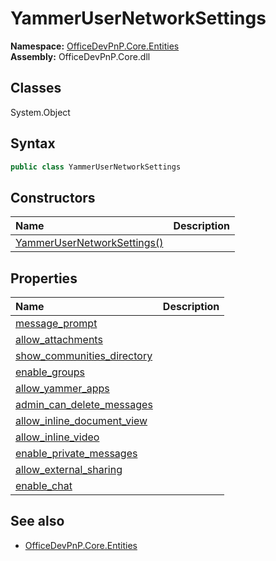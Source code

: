 # YammerUserNetworkSettings
  
**Namespace:** [OfficeDevPnP.Core.Entities](OfficeDevPnP.Core.Entities.md)  
**Assembly:** OfficeDevPnP.Core.dll  
## Classes
System.Object  
## Syntax
```C#
public class YammerUserNetworkSettings
```
## Constructors
|**Name**|**Description**|
|:-----|:-----|
| [YammerUserNetworkSettings()](YammerUserNetworkSettingsconstructor1details.md) | 
## Properties
|**Name**|**Description**|
|:-----|:-----|
| [message_prompt](YammerUserNetworkSettings.message_prompt.md) | 
| [allow_attachments](YammerUserNetworkSettings.allow_attachments.md) | 
| [show_communities_directory](YammerUserNetworkSettings.show_communities_directory.md) | 
| [enable_groups](YammerUserNetworkSettings.enable_groups.md) | 
| [allow_yammer_apps](YammerUserNetworkSettings.allow_yammer_apps.md) | 
| [admin_can_delete_messages](YammerUserNetworkSettings.admin_can_delete_messages.md) | 
| [allow_inline_document_view](YammerUserNetworkSettings.allow_inline_document_view.md) | 
| [allow_inline_video](YammerUserNetworkSettings.allow_inline_video.md) | 
| [enable_private_messages](YammerUserNetworkSettings.enable_private_messages.md) | 
| [allow_external_sharing](YammerUserNetworkSettings.allow_external_sharing.md) | 
| [enable_chat](YammerUserNetworkSettings.enable_chat.md) | 
## See also
- [OfficeDevPnP.Core.Entities](OfficeDevPnP.Core.Entities.md)
